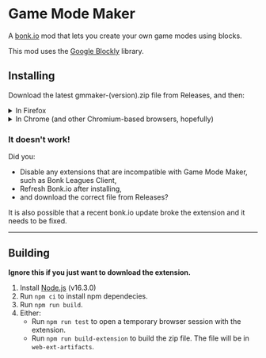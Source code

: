 # Game Mode Maker

A [bonk.io](https://bonk.io/) mod that lets you create your own game modes using blocks.

This mod uses the [Google Blockly](https://developers.google.com/blockly) library.

## Installing

Download the latest gmmaker-(version).zip file from Releases, and then:

<details>
<summary>In Firefox</summary>

**Note:** You will have to do this after every time you restart the browser.

1. Go to `about:debugging#/runtime/this-firefox`
2. Click `Load temporary addon` and open the zip file.

</details>

<details>
<summary>In Chrome (and other Chromium-based browsers, hopefully)</summary>

1. Go to `chrome://extensions/`
2. Enable `Developer mode` in the top-right corner of the page.
3. Drag and drop the zip file into the page.

</details>

### It doesn't work!

Did you:

- Disable any extensions that are incompatible with Game Mode Maker, such as
  Bonk Leagues Client,
- Refresh Bonk.io after installing,
- and download the correct file from Releases?

It is also possible that a recent bonk.io update broke the extension and it
needs to be fixed.

---

## Building

**Ignore this if you just want to download the extension.**


1. Install [Node.js](https://nodejs.org/) (v16.3.0)
2. Run `npm ci` to install npm dependecies.
4. Run `npm run build`.
5. Either:
   - Run `npm run test` to open a temporary browser session with the extension.
   - Run `npm run build-extension` to build the zip file.
     The file will be in `web-ext-artifacts`.
